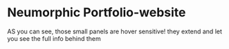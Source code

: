 # Neumorphic Portfolio-website

AS you can see, those small panels are hover sensitive! they extend and let you see the full info behind them

<br>
